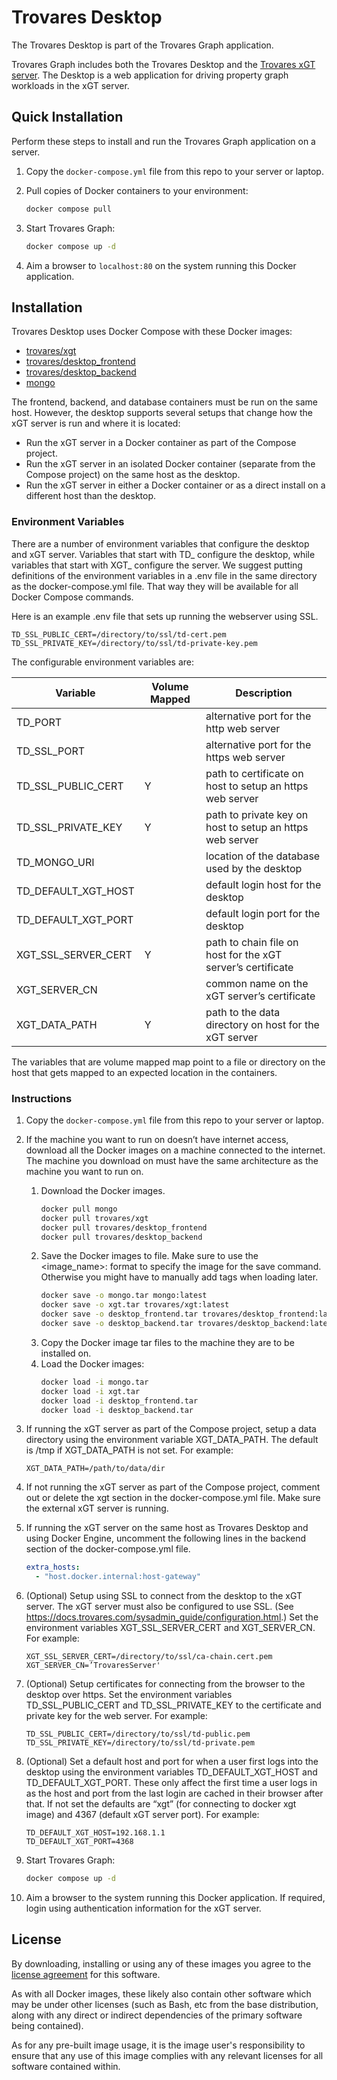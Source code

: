 # Trovares Desktop

The Trovares Desktop is part of the Trovares Graph application.

Trovares Graph includes both the Trovares Desktop and the [Trovares xGT server](https://docs.trovares.com).  The Desktop is a web application for driving property graph workloads in the
xGT server.


## Quick Installation

Perform these steps to install and run the Trovares Graph application on a server.

 1. Copy the `docker-compose.yml` file from this repo to your server or laptop.
 1. Pull copies of Docker containers to your environment:
    ```bash
    docker compose pull
    ```

 1. Start Trovares Graph:
    ```bash
    docker compose up -d
    ```

 1. Aim a browser to `localhost:80` on the system running this Docker application.

## Installation

Trovares Desktop uses Docker Compose with these Docker images:
 - [trovares/xgt](https://hub.docker.com/r/trovares/xgt)
 - [trovares/desktop_frontend](https://hub.docker.com/r/trovares/desktop_frontend)
 - [trovares/desktop_backend](https://hub.docker.com/r/trovares/desktop_backend)
 - [mongo](https://hub.docker.com/_/mongo)

The frontend, backend, and database containers must be run on the same host.  However, the desktop supports several setups that change how the xGT server is run and where it is located:
 - Run the xGT server in a Docker container as part of the Compose project.
 - Run the xGT server in an isolated Docker container (separate from the Compose project) on the same host as the desktop.
 - Run the xGT server in either a Docker container or as a direct install on a different host than the desktop.


### Environment Variables

There are a number of environment variables that configure the desktop and xGT server.  Variables that start with TD_ configure the desktop, while variables that start with XGT_ configure the server.  We suggest putting definitions of the environment variables in a .env file in the same directory as the docker-compose.yml file.  That way they will be available for all Docker Compose commands.

Here is an example .env file that sets up running the webserver using SSL.

```dotenv
TD_SSL_PUBLIC_CERT=/directory/to/ssl/td-cert.pem
TD_SSL_PRIVATE_KEY=/directory/to/ssl/td-private-key.pem
```

The configurable environment variables are:

|Variable            |Volume Mapped|Description|
|--------------------|-|-----------|
|TD_PORT             | |alternative port for the http web server|
|TD_SSL_PORT         | |alternative port for the https web server|
|TD_SSL_PUBLIC_CERT  |Y|path to certificate on host to setup an https web server|
|TD_SSL_PRIVATE_KEY  |Y|path to private key on host to setup an https web server|
|TD_MONGO_URI        | |location of the database used by the desktop|
|TD_DEFAULT_XGT_HOST | |default login host for the desktop|
|TD_DEFAULT_XGT_PORT | |default login port for the desktop|
|XGT_SSL_SERVER_CERT |Y|path to chain file on host for the xGT server’s certificate|
|XGT_SERVER_CN       | |common name on the xGT server’s certificate|
|XGT_DATA_PATH       |Y|path to the data directory on host for the xGT server|

The variables that are volume mapped map point to a file or directory on the host that gets mapped to an expected location in the containers.

### Instructions

 1. Copy the `docker-compose.yml` file from this repo to your server or laptop.

 1. If the machine you want to run on doesn’t have internet access, download all the Docker images on a machine connected to the internet.  The machine you download on must have the same architecture as the machine you want to run on.
    1. Download the Docker images.
       ```bash
       docker pull mongo
       docker pull trovares/xgt
       docker pull trovares/desktop_frontend
       docker pull trovares/desktop_backend
       ```
    1. Save the Docker images to file.  Make sure to use the <image_name>:<tag> format to specify the image for the save command.  Otherwise you might have to manually add tags when loading later.
       ```bash
       docker save -o mongo.tar mongo:latest
       docker save -o xgt.tar trovares/xgt:latest
       docker save -o desktop_frontend.tar trovares/desktop_frontend:latest
       docker save -o desktop_backend.tar trovares/desktop_backend:latest
       ```
    1. Copy the Docker image tar files to the machine they are to be installed on.
    1. Load the Docker images:
       ```bash
       docker load -i mongo.tar
       docker load -i xgt.tar
       docker load -i desktop_frontend.tar
       docker load -i desktop_backend.tar
       ```

 1. If running the xGT server as part of the Compose project, setup a data directory using the environment variable XGT_DATA_PATH.  The default is /tmp if XGT_DATA_PATH is not set.  For example:
    ```dotenv
    XGT_DATA_PATH=/path/to/data/dir
    ```

 1. If not running the xGT server as part of the Compose project, comment out or delete the xgt section in the docker-compose.yml file.  Make sure the external xGT server is running.

 1. If running the xGT server on the same host as Trovares Desktop and using Docker Engine, uncomment the following lines in the backend section of the docker-compose.yml file.
    ```yaml
    extra_hosts:
      - "host.docker.internal:host-gateway"
    ```

 1. (Optional) Setup using SSL to connect from the desktop to the xGT server.  The xGT server must also be configured to use SSL.  (See https://docs.trovares.com/sysadmin_guide/configuration.html.)  Set the environment variables XGT_SSL_SERVER_CERT and XGT_SERVER_CN.  For example:
    ```dotenv
    XGT_SSL_SERVER_CERT=/directory/to/ssl/ca-chain.cert.pem
    XGT_SERVER_CN=’TrovaresServer'
    ```

 1. (Optional) Setup certificates for connecting from the browser to the desktop over https.  Set the environment variables TD_SSL_PUBLIC_CERT and TD_SSL_PRIVATE_KEY to the certificate and private key for the web server.  For example:
    ```dotenv
    TD_SSL_PUBLIC_CERT=/directory/to/ssl/td-public.pem
    TD_SSL_PRIVATE_KEY=/directory/to/ssl/td-private.pem
    ```

 1. (Optional) Set a default host and port for when a user first logs into the desktop using the environment variables TD_DEFAULT_XGT_HOST and TD_DEFAULT_XGT_PORT.  These only affect the first time a user logs in as the host and port from the last login are cached in their browser after that.  If not set the defaults are “xgt” (for connecting to docker xgt image) and 4367 (default xGT server port).  For example:
    ```dotenv
    TD_DEFAULT_XGT_HOST=192.168.1.1
    TD_DEFAULT_XGT_PORT=4368
    ```

 1. Start Trovares Graph:
    ```bash
    docker compose up -d
    ```

 1. Aim a browser to the system running this Docker application.  If required, login using authentication information for the xGT server.

## License

By downloading, installing or using any of these images you agree to the [license agreement](https://docs.trovares.com/EULA/xGT_License_for_Containers.pdf) for this software.

As with all Docker images, these likely also contain other software which may be under other licenses (such as Bash, etc from the base distribution, along with any direct or indirect dependencies of the primary software being contained).

As for any pre-built image usage, it is the image user's responsibility to ensure that any use of this image complies with any relevant licenses for all software contained within.
